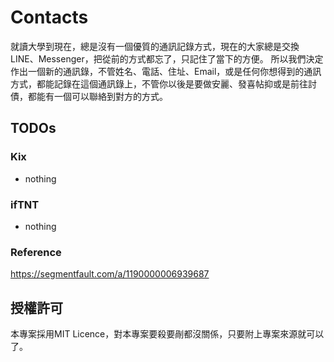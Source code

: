 # Contacts
就讀大學到現在，總是沒有一個優質的通訊記錄方式，現在的大家總是交換LINE、Messenger，把從前的方式都忘了，只記住了當下的方便。
所以我們決定作出一個新的通訊錄，不管姓名、電話、住址、Email，或是任何你想得到的通訊方式，都能記錄在這個通訊錄上，不管你以後是要做安麗、發喜帖抑或是前往討債，都能有一個可以聯絡到對方的方式。

## TODOs
### Kix
* nothing
### ifTNT
* nothing

### Reference
https://segmentfault.com/a/1190000006939687

## 授權許可
本專案採用MIT Licence，對本專案要殺要剮都沒關係，只要附上專案來源就可以了。
